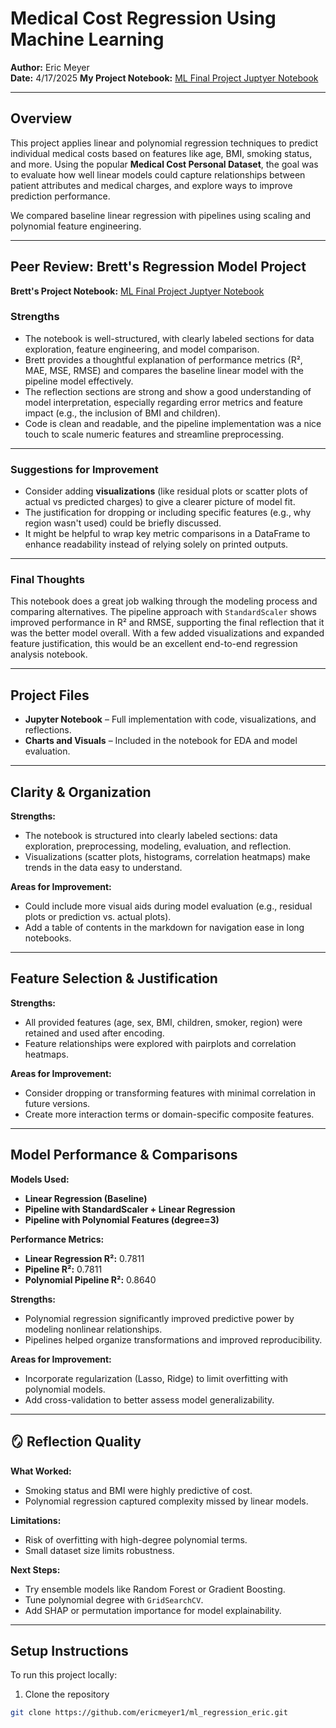 # Medical Cost Regression Using Machine Learning  
**Author:** Eric Meyer  
**Date:** 4/17/2025
**My Project Notebook:** [ML Final Project Juptyer Notebook](https://github.com/ericmeyer1/ml_regression_eric/blob/main/ml_regression_eric.ipynb)

---

## Overview  
This project applies linear and polynomial regression techniques to predict individual medical costs based on features like age, BMI, smoking status, and more. Using the popular **Medical Cost Personal Dataset**, the goal was to evaluate how well linear models could capture relationships between patient attributes and medical charges, and explore ways to improve prediction performance.

We compared baseline linear regression with pipelines using scaling and polynomial feature engineering.

---

## Peer Review: Brett's Regression Model Project

**Brett's Project Notebook:** [ML Final Project Juptyer Notebook](https://github.com/bncodes19/ml-regression-neely/blob/main/regression_neely.ipynb)

### Strengths
- The notebook is well-structured, with clearly labeled sections for data exploration, feature engineering, and model comparison.
- Brett provides a thoughtful explanation of performance metrics (R², MAE, MSE, RMSE) and compares the baseline linear model with the pipeline model effectively.
- The reflection sections are strong and show a good understanding of model interpretation, especially regarding error metrics and feature impact (e.g., the inclusion of BMI and children).
- Code is clean and readable, and the pipeline implementation was a nice touch to scale numeric features and streamline preprocessing.

---

### Suggestions for Improvement
- Consider adding **visualizations** (like residual plots or scatter plots of actual vs predicted charges) to give a clearer picture of model fit.
- The justification for dropping or including specific features (e.g., why region wasn't used) could be briefly discussed.
- It might be helpful to wrap key metric comparisons in a DataFrame to enhance readability instead of relying solely on printed outputs.

---

### Final Thoughts
This notebook does a great job walking through the modeling process and comparing alternatives. The pipeline approach with `StandardScaler` shows improved performance in R² and RMSE, supporting the final reflection that it was the better model overall. With a few added visualizations and expanded feature justification, this would be an excellent end-to-end regression analysis notebook.


---

## Project Files  
- **Jupyter Notebook** – Full implementation with code, visualizations, and reflections.  
- **Charts and Visuals** – Included in the notebook for EDA and model evaluation.  

---

## Clarity & Organization  
**Strengths:**  
- The notebook is structured into clearly labeled sections: data exploration, preprocessing, modeling, evaluation, and reflection.  
- Visualizations (scatter plots, histograms, correlation heatmaps) make trends in the data easy to understand.  

**Areas for Improvement:**  
- Could include more visual aids during model evaluation (e.g., residual plots or prediction vs. actual plots).  
- Add a table of contents in the markdown for navigation ease in long notebooks.

---

## Feature Selection & Justification  
**Strengths:**  
- All provided features (age, sex, BMI, children, smoker, region) were retained and used after encoding.  
- Feature relationships were explored with pairplots and correlation heatmaps.

**Areas for Improvement:**  
- Consider dropping or transforming features with minimal correlation in future versions.  
- Create more interaction terms or domain-specific composite features.

---

## Model Performance & Comparisons  

**Models Used:**  
- **Linear Regression (Baseline)**  
- **Pipeline with StandardScaler + Linear Regression**  
- **Pipeline with Polynomial Features (degree=3)**  

**Performance Metrics:**  
- **Linear Regression R²:** 0.7811  
- **Pipeline R²:** 0.7811  
- **Polynomial Pipeline R²:** 0.8640  

**Strengths:**  
- Polynomial regression significantly improved predictive power by modeling nonlinear relationships.  
- Pipelines helped organize transformations and improved reproducibility.

**Areas for Improvement:**  
- Incorporate regularization (Lasso, Ridge) to limit overfitting with polynomial models.  
- Add cross-validation to better assess model generalizability.

---

## 🪞 Reflection Quality  

**What Worked:**  
- Smoking status and BMI were highly predictive of cost.  
- Polynomial regression captured complexity missed by linear models.

**Limitations:**  
- Risk of overfitting with high-degree polynomial terms.  
- Small dataset size limits robustness.

**Next Steps:**  
- Try ensemble models like Random Forest or Gradient Boosting.  
- Tune polynomial degree with `GridSearchCV`.  
- Add SHAP or permutation importance for model explainability.  

---

## Setup Instructions  
To run this project locally:  

1. Clone the repository  
```bash
git clone https://github.com/ericmeyer1/ml_regression_eric.git